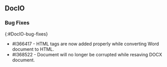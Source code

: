 ## DocIO

### Bug Fixes
{:#DocIO-bug-fixes}

* \#I366417 - HTML tags are now added properly while converting Word document to HTML.
* \#I368522 - Document will no longer be corrupted while resaving DOCX document.
